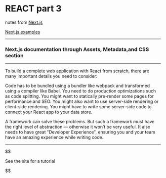 # REACT part 3

notes from [Next.js](https://nextjs.org/learn/basics/create-nextjs-app)

[Next.js examples](https://github.com/vercel/next.js/tree/canary/examples)

__________

###  Next.js documentation through Assets, Metadata,and CSS section

___________

To build a complete web application with React from scratch, there are many important details you need to consider:

Code has to be bundled using a bundler like webpack and transformed using a compiler like Babel.
You need to do production optimizations such as code splitting.
You might want to statically pre-render some pages for performance and SEO. You might also want to use server-side rendering or client-side rendering.
You might have to write some server-side code to connect your React app to your data store.

A framework can solve these problems. But such a framework must have the right level of abstraction — otherwise it won’t be very useful. It also needs to have great "Developer Experience", ensuring you and your team have an amazing experience while writing code.

__________________
$$$$$$$$$$$$$$$$$$

See the site for a tutorial

$$$$$$$$$$$$$$$$$$